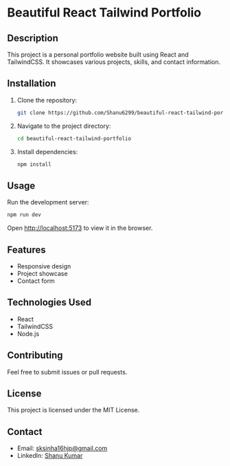 # Beautiful React Tailwind Portfolio

## Description
This project is a personal portfolio website built using React and TailwindCSS. It showcases various projects, skills, and contact information.

## Installation
1. Clone the repository:
   ```bash
   git clone https://github.com/Shanu6299/beautiful-react-tailwind-portfolio.git
   ```
2. Navigate to the project directory:
   ```bash
   cd beautiful-react-tailwind-portfolio
   ```
3. Install dependencies:
   ```bash
   npm install
   ```

## Usage
Run the development server:
```bash
npm run dev
```
Open [http://localhost:5173](http://localhost:5173) to view it in the browser.

## Features
- Responsive design
- Project showcase
- Contact form

## Technologies Used
- React
- TailwindCSS
- Node.js

## Contributing
Feel free to submit issues or pull requests.

## License
This project is licensed under the MIT License.

## Contact
- Email: sksinha16hjp@gmail.com
- LinkedIn: [Shanu Kumar](https://linkedin.com/in/shanu-kumar)
